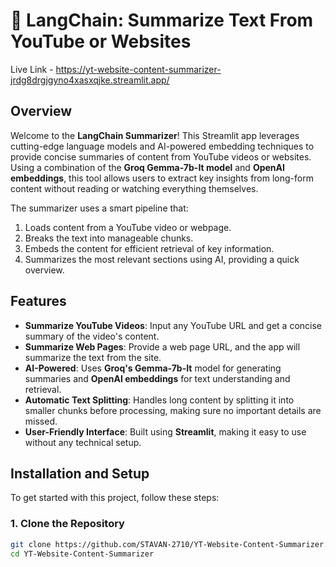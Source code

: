 # 🦜 LangChain: Summarize Text From YouTube or Websites
Live Link - https://yt-website-content-summarizer-jrdg8drgjgyno4xasxqjke.streamlit.app/

## Overview
Welcome to the **LangChain Summarizer**! This Streamlit app leverages cutting-edge language models and AI-powered embedding techniques to provide concise summaries of content from YouTube videos or websites. Using a combination of the **Groq Gemma-7b-It model** and **OpenAI embeddings**, this tool allows users to extract key insights from long-form content without reading or watching everything themselves.

The summarizer uses a smart pipeline that:
1. Loads content from a YouTube video or webpage.
2. Breaks the text into manageable chunks.
3. Embeds the content for efficient retrieval of key information.
4. Summarizes the most relevant sections using AI, providing a quick overview.

## Features
- **Summarize YouTube Videos**: Input any YouTube URL and get a concise summary of the video's content.
- **Summarize Web Pages**: Provide a web page URL, and the app will summarize the text from the site.
- **AI-Powered**: Uses **Groq's Gemma-7b-It** model for generating summaries and **OpenAI embeddings** for text understanding and retrieval.
- **Automatic Text Splitting**: Handles long content by splitting it into smaller chunks before processing, making sure no important details are missed.
- **User-Friendly Interface**: Built using **Streamlit**, making it easy to use without any technical setup.

## Installation and Setup
To get started with this project, follow these steps:

### 1. Clone the Repository
```bash
git clone https://github.com/STAVAN-2710/YT-Website-Content-Summarizer.git
cd YT-Website-Content-Summarizer
